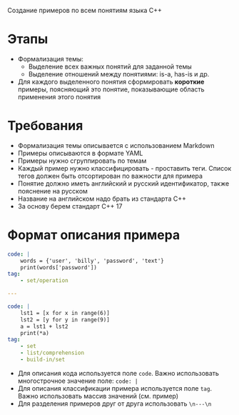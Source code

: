 Создание примеров по всем понятиям языка С++

# Этапы
- Формализация темы:
	- Выделение всех важных понятий для заданной темы
	- Выделение отношений между понятиями: is-a, has-is и др.
- Для каждого выделенного понятия сформировать **короткие** примеры, поясняющий это понятие, показывающие область применения этого понятия

# Требования
- Формализация темы описывается с использованием Markdown
- Примеры описываются в формате YAML
- Примеры нужно сгруппировать по темам
- Каждый пример нужно классифицировать - проставить теги. Список тегов должен быть отсортирован по важности для примера
- Понятие должно иметь английский и русский идентификатор, также пояснение на русском
- Название на английском надо брать из стандарта С++
- За основу берем стандарт С++ 17

# Формат описания примера
```yaml
code: |
	words = {'user', 'billy', 'password', 'text'}
	print(words['password'])
tag:
	- set/operation

---

code: |
	lst1 = [x for x in range(6)]
	lst2 = [y for y in range(9)]
	a = lst1 + lst2
	print(*a)
tag:
	- set
	- list/comprehension
	- build-in/set
```
- Для описания кода используется поле `code`. Важно использовать многострочное значение поле: `code: |`
- Для описания классификации примера используется поле `tag`. Важно использовать массив значений (см. пример)
- Для разделения примеров друг от друга использовать `\n---\n`

